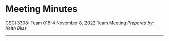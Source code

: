 # Meeting Minutes
CSCI 3308: Team 016-4
November 8, 2022 Team Meeting
*Prepared by: Keith Bliss*

---

